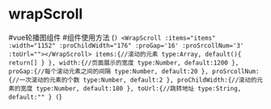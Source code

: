 # wrapScroll
#vue轮播图组件
#组件使用方法
(```)
<WrapScroll :items="items" :width="1152" :proChildWidth="176" :proGap='16' :proSrcollNum='3' :toUrl=""></WrapScroll>
items:{//滚动的元素
          type:Array,
          default(){
              return[]
          }
      },
width:{//页面展示的宽度
    type:Number,
    default:1200
},
proGap:{//每个滚动元素之间的间隔
    type:Number,
    default:20
},
proSrcollNum:{//一次滚动的元素的个数
    type:Number,
    default:2
},
proChildWidth:{//滚动的元素的宽度
type:Number,
default:180
},
toUrl:{//跳转地址
type:String,
default:""
}
(```)
